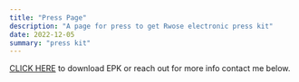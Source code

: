 ```yaml
---
title: "Press Page"
description: "A page for press to get Rwose electronic press kit"
date: 2022-12-05
summary: "press kit"
---
```



<!--- Click [HERE](/Rwose_Sunflower_EPK.pdf "Sunflower by Rwose Electronic Press Kit") to download EPK or reach out for more info contact me below. --->

<a target="_blank" title="Sunflower by Rwose Electronic Press Kit" href="/Rwose_Sunflower_EPK.pdf">CLICK HERE</a> to download EPK or reach out for more info contact me below.

